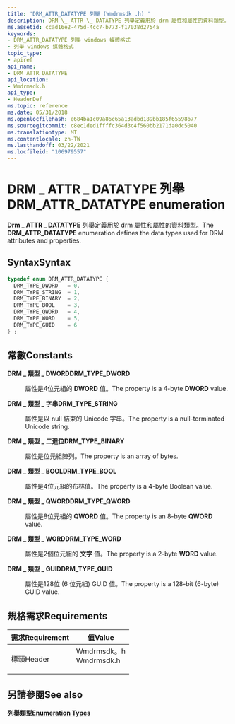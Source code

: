 ```yaml
---
title: 'DRM_ATTR_DATATYPE 列舉 (Wmdrmsdk .h) '
description: DRM \_ ATTR \_ DATATYPE 列舉定義用於 drm 屬性和屬性的資料類型。
ms.assetid: ccad16e2-475d-4cc7-b773-f17038d2754a
keywords:
- DRM_ATTR_DATATYPE 列舉 windows 媒體格式
- 列舉 windows 媒體格式
topic_type:
- apiref
api_name:
- DRM_ATTR_DATATYPE
api_location:
- Wmdrmsdk.h
api_type:
- HeaderDef
ms.topic: reference
ms.date: 05/31/2018
ms.openlocfilehash: e684ba1c09a86c65a13adbd189bb185f65598b77
ms.sourcegitcommit: c8ec1ded1ffffc364d3c4f560bb2171da0dc5040
ms.translationtype: MT
ms.contentlocale: zh-TW
ms.lasthandoff: 03/22/2021
ms.locfileid: "106979557"
---
```

# <a name="drm_attr_datatype-enumeration"></a><span data-ttu-id="dc8b4-105">DRM \_ ATTR \_ DATATYPE 列舉</span><span class="sxs-lookup"><span data-stu-id="dc8b4-105">DRM\_ATTR\_DATATYPE enumeration</span></span>

<span data-ttu-id="dc8b4-106">**Drm \_ ATTR \_ DATATYPE** 列舉定義用於 drm 屬性和屬性的資料類型。</span><span class="sxs-lookup"><span data-stu-id="dc8b4-106">The **DRM\_ATTR\_DATATYPE** enumeration defines the data types used for DRM attributes and properties.</span></span>

## <a name="syntax"></a><span data-ttu-id="dc8b4-107">Syntax</span><span class="sxs-lookup"><span data-stu-id="dc8b4-107">Syntax</span></span>


```C++
typedef enum DRM_ATTR_DATATYPE { 
  DRM_TYPE_DWORD   = 0,
  DRM_TYPE_STRING  = 1,
  DRM_TYPE_BINARY  = 2,
  DRM_TYPE_BOOL    = 3,
  DRM_TYPE_QWORD   = 4,
  DRM_TYPE_WORD    = 5,
  DRM_TYPE_GUID    = 6
} ;
```



## <a name="constants"></a><span data-ttu-id="dc8b4-108">常數</span><span class="sxs-lookup"><span data-stu-id="dc8b4-108">Constants</span></span>

<dl> <dt>

<span data-ttu-id="dc8b4-109"><span id="DRM_TYPE_DWORD"></span><span id="drm_type_dword"></span>**DRM \_ 類型 \_ DWORD**</span><span class="sxs-lookup"><span data-stu-id="dc8b4-109"><span id="DRM_TYPE_DWORD"></span><span id="drm_type_dword"></span>**DRM\_TYPE\_DWORD**</span></span>
</dt> <dd>

<span data-ttu-id="dc8b4-110">屬性是4位元組的 **DWORD** 值。</span><span class="sxs-lookup"><span data-stu-id="dc8b4-110">The property is a 4-byte **DWORD** value.</span></span>

</dd> <dt>

<span data-ttu-id="dc8b4-111"><span id="DRM_TYPE_STRING"></span><span id="drm_type_string"></span>**DRM \_ 類型 \_ 字串**</span><span class="sxs-lookup"><span data-stu-id="dc8b4-111"><span id="DRM_TYPE_STRING"></span><span id="drm_type_string"></span>**DRM\_TYPE\_STRING**</span></span>
</dt> <dd>

<span data-ttu-id="dc8b4-112">屬性是以 null 結束的 Unicode 字串。</span><span class="sxs-lookup"><span data-stu-id="dc8b4-112">The property is a null-terminated Unicode string.</span></span>

</dd> <dt>

<span data-ttu-id="dc8b4-113"><span id="DRM_TYPE_BINARY"></span><span id="drm_type_binary"></span>**DRM \_ 類型 \_ 二進位**</span><span class="sxs-lookup"><span data-stu-id="dc8b4-113"><span id="DRM_TYPE_BINARY"></span><span id="drm_type_binary"></span>**DRM\_TYPE\_BINARY**</span></span>
</dt> <dd>

<span data-ttu-id="dc8b4-114">屬性是位元組陣列。</span><span class="sxs-lookup"><span data-stu-id="dc8b4-114">The property is an array of bytes.</span></span>

</dd> <dt>

<span data-ttu-id="dc8b4-115"><span id="DRM_TYPE_BOOL"></span><span id="drm_type_bool"></span>**DRM \_ 類型 \_ BOOL**</span><span class="sxs-lookup"><span data-stu-id="dc8b4-115"><span id="DRM_TYPE_BOOL"></span><span id="drm_type_bool"></span>**DRM\_TYPE\_BOOL**</span></span>
</dt> <dd>

<span data-ttu-id="dc8b4-116">屬性是4位元組的布林值。</span><span class="sxs-lookup"><span data-stu-id="dc8b4-116">The property is a 4-byte Boolean value.</span></span>

</dd> <dt>

<span data-ttu-id="dc8b4-117"><span id="DRM_TYPE_QWORD"></span><span id="drm_type_qword"></span>**DRM \_ 類型 \_ QWORD**</span><span class="sxs-lookup"><span data-stu-id="dc8b4-117"><span id="DRM_TYPE_QWORD"></span><span id="drm_type_qword"></span>**DRM\_TYPE\_QWORD**</span></span>
</dt> <dd>

<span data-ttu-id="dc8b4-118">屬性是8位元組的 **QWORD** 值。</span><span class="sxs-lookup"><span data-stu-id="dc8b4-118">The property is an 8-byte **QWORD** value.</span></span>

</dd> <dt>

<span data-ttu-id="dc8b4-119"><span id="DRM_TYPE_WORD"></span><span id="drm_type_word"></span>**DRM \_ 類型 \_ WORD**</span><span class="sxs-lookup"><span data-stu-id="dc8b4-119"><span id="DRM_TYPE_WORD"></span><span id="drm_type_word"></span>**DRM\_TYPE\_WORD**</span></span>
</dt> <dd>

<span data-ttu-id="dc8b4-120">屬性是2個位元組的 **文字** 值。</span><span class="sxs-lookup"><span data-stu-id="dc8b4-120">The property is a 2-byte **WORD** value.</span></span>

</dd> <dt>

<span data-ttu-id="dc8b4-121"><span id="DRM_TYPE_GUID"></span><span id="drm_type_guid"></span>**DRM \_ 類型 \_ GUID**</span><span class="sxs-lookup"><span data-stu-id="dc8b4-121"><span id="DRM_TYPE_GUID"></span><span id="drm_type_guid"></span>**DRM\_TYPE\_GUID**</span></span>
</dt> <dd>

<span data-ttu-id="dc8b4-122">屬性是128位 (6 位元組) GUID 值。</span><span class="sxs-lookup"><span data-stu-id="dc8b4-122">The property is a 128-bit (6-byte) GUID value.</span></span>

</dd> </dl>

## <a name="requirements"></a><span data-ttu-id="dc8b4-123">規格需求</span><span class="sxs-lookup"><span data-stu-id="dc8b4-123">Requirements</span></span>



| <span data-ttu-id="dc8b4-124">需求</span><span class="sxs-lookup"><span data-stu-id="dc8b4-124">Requirement</span></span> | <span data-ttu-id="dc8b4-125">值</span><span class="sxs-lookup"><span data-stu-id="dc8b4-125">Value</span></span> |
|-------------------|---------------------------------------------------------------------------------------|
| <span data-ttu-id="dc8b4-126">標頭</span><span class="sxs-lookup"><span data-stu-id="dc8b4-126">Header</span></span><br/> | <dl> <span data-ttu-id="dc8b4-127"><dt>Wmdrmsdk。h</dt></span><span class="sxs-lookup"><span data-stu-id="dc8b4-127"><dt>Wmdrmsdk.h</dt></span></span> </dl> |



## <a name="see-also"></a><span data-ttu-id="dc8b4-128">另請參閱</span><span class="sxs-lookup"><span data-stu-id="dc8b4-128">See also</span></span>

<dl> <dt>

[<span data-ttu-id="dc8b4-129">**列舉類型**</span><span class="sxs-lookup"><span data-stu-id="dc8b4-129">**Enumeration Types**</span></span>](drm-enumeration-types.md)
</dt> </dl>

 

 






